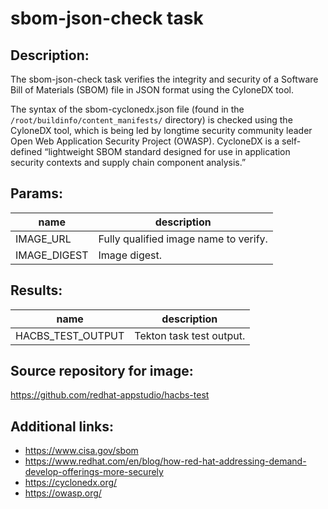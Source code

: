 # sbom-json-check task

## Description:

The sbom-json-check task verifies the integrity and security of a Software Bill of Materials (SBOM) file in JSON format using the CyloneDX tool.

The syntax of the sbom-cyclonedx.json file (found in the `/root/buildinfo/content_manifests/` directory) is checked using the CyloneDX tool, which is being led by longtime security community leader Open Web Application Security Project (OWASP). CycloneDX is a self-defined “lightweight SBOM standard designed for use in application security contexts and supply chain component analysis.”

## Params:

| name         | description                           |
|--------------|---------------------------------------|
| IMAGE_URL    | Fully qualified image name to verify. |
| IMAGE_DIGEST | Image digest.                         |

## Results:

| name                  | description              |
|-----------------------|--------------------------|
| HACBS_TEST_OUTPUT     | Tekton task test output. |

## Source repository for image:

https://github.com/redhat-appstudio/hacbs-test

## Additional links:

* https://www.cisa.gov/sbom
* https://www.redhat.com/en/blog/how-red-hat-addressing-demand-develop-offerings-more-securely
* https://cyclonedx.org/
* https://owasp.org/
